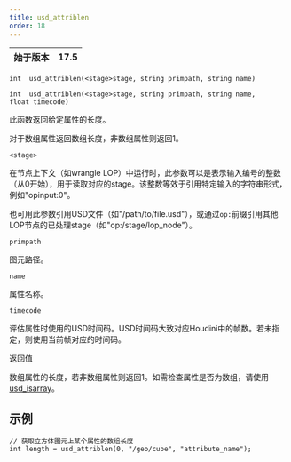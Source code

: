 ```yaml
---
title: usd_attriblen
order: 18
---
```

| 始于版本 | 17.5 |
| --- | --- |

`int  usd_attriblen(<stage>stage, string primpath, string name)`

`int  usd_attriblen(<stage>stage, string primpath, string name, float timecode)`

此函数返回给定属性的长度。

对于数组属性返回数组长度，非数组属性则返回1。

`<stage>`

在节点上下文（如wrangle LOP）中运行时，此参数可以是表示输入编号的整数（从0开始），用于读取对应的stage。该整数等效于引用特定输入的字符串形式，例如"opinput:0"。

也可用此参数引用USD文件（如"/path/to/file.usd"），或通过`op:`前缀引用其他LOP节点的已处理stage（如"op:/stage/lop_node"）。

`primpath`

图元路径。

`name`

属性名称。

`timecode`

评估属性时使用的USD时间码。USD时间码大致对应Houdini中的帧数。若未指定，则使用当前帧对应的时间码。

返回值

数组属性的长度，若非数组属性则返回1。如需检查属性是否为数组，请使用[usd_isarray](./usd_isarray "检查属性是否为数组")。

## 示例

```vex
// 获取立方体图元上某个属性的数组长度
int length = usd_attriblen(0, "/geo/cube", "attribute_name");

```
